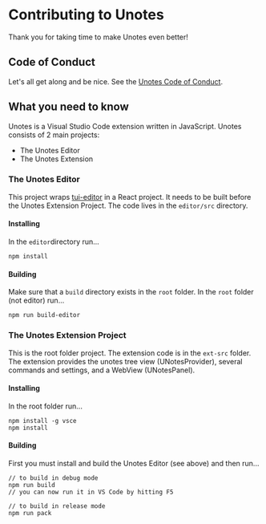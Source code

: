 # Contributing to Unotes

Thank you for taking time to make Unotes even better!

## Code of Conduct

Let's all get along and be nice. See the [Unotes Code of Conduct](https://github.com/ryanmcalister/unotes/blob/master/CODE_OF_CONDUCT.md).

## What you need to know

Unotes is a Visual Studio Code extension written in JavaScript. Unotes consists of 2 main projects:

- The Unotes Editor
- The Unotes Extension

### The Unotes Editor

This project wraps [tui-editor](https://github.com/nhn/tui.editor) in a React project. It needs to be built before the Unotes Extension Project. The code lives in the `editor/src` directory.

#### Installing

In the `editor`directory run...

```
npm install
```

#### Building

Make sure that a `build` directory exists in the `root` folder. In the `root` folder (not editor) run...

```
npm run build-editor
```

### The Unotes Extension Project

This is the root folder project. The extension code is in the `ext-src` folder. The extension provides the unotes tree view (UNotesProvider), several commands and settings, and a WebView (UNotesPanel).

#### Installing

In the root folder run...

```
npm install -g vsce
npm install
```

#### Building

First you must install and build the Unotes Editor (see above) and then run...

```
// to build in debug mode
npm run build
// you can now run it in VS Code by hitting F5

// to build in release mode
npm run pack
```
